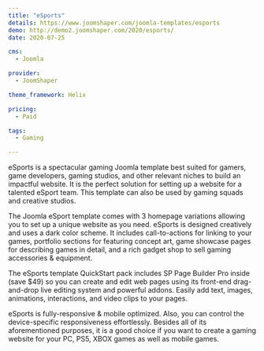 ```yaml
---
title: "eSports"
details: https://www.joomshaper.com/joomla-templates/esports
demo: http://demo2.joomshaper.com/2020/esports/
date: 2020-07-25

cms: 
  - Joomla

provider:
  - JoomShaper

theme_framework: Helix

pricing:
  - Paid

tags:
  - Gaming

---
```


eSports is a spectacular gaming Joomla template best suited for gamers, game developers, gaming studios, and other relevant niches to build an impactful website. It is the perfect solution for setting up a website for a talented eSport team. This template can also be used by gaming squads and creative studios. 

The Joomla eSport template comes with 3 homepage variations allowing you to set up a unique website as you need. eSports is designed creatively and uses a dark color scheme. It includes call-to-actions for linking to your games, portfolio sections for featuring concept art, game showcase pages for describing games in detail, and a rich gadget shop to sell gaming accessories & equipment.

The eSports template QuickStart pack includes SP Page Builder Pro inside (save $49) so you can create and edit web pages using its front-end drag-and-drop live editing system and powerful addons. Easily add text, images, animations, interactions, and video clips to your pages. 

eSports is fully-responsive & mobile optimized. Also, you can control the device-specific responsiveness effortlessly. Besides all of its aforementioned purposes, it is a good choice if you want to create a gaming website for your PC, PS5, XBOX games as well as mobile games.

